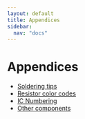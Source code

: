 ```yaml
---
layout: default
title: Appendices
sidebar:
  nav: "docs"
---
```



# Appendices


* [Soldering tips](soldering.html)
* [Resistor color codes](resistor_color_codes.html)
* [IC Numbering](ic_numbering.html)
* [Other components](components.html)
